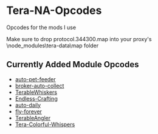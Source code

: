 # Tera-NA-Opcodes
Opcodes for the mods I use

Make sure to drop protocol.344300.map into your proxy's \node_modules\tera-data\map folder

## Currently Added Module Opcodes
- [auto-pet-feeder](https://github.com/TerableCoder/auto-pet-feeder)
- [broker-auto-collect](https://github.com/mopihu/broker-auto-collect)
- [TerableWhiskers](https://github.com/TerableCoder/TerableWhiskers)
- [Endless-Crafting](https://github.com/TerableCoder/Endless-Crafting)
- [auto-daily](https://github.com/TerableCoder/auto-daily)
- [fly-forever](https://github.com/tera-mods/fly-forever)
- [TerableAngler](https://github.com/TerableCoder/TerableAngler)
- [Tera-Colorful-Whispers](https://github.com/TerableCoder/tera-colorful-whispers)
